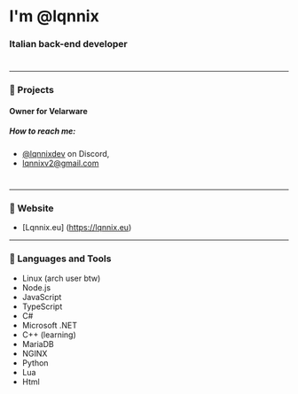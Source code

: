 # I'm @lqnnix
### Italian back-end developer
#
___
### 👑 Projects
#### Owner for Velarware
#### 
##### How to reach me: 
- [@lqnnixdev](https://discord.com/users/1270299887115833408) on Discord,
- lqnnixv2@gmail.com
#
___
### 🚀 Website
- [Lqnnix.eu] (https://lqnnix.eu)
___
### 💎 Languages and Tools
- Linux (arch user btw)
- Node.js
- JavaScript
- TypeScript
- C#
- Microsoft .NET
- C++ (learning)
- MariaDB
- NGINX
- Python
- Lua
- Html
